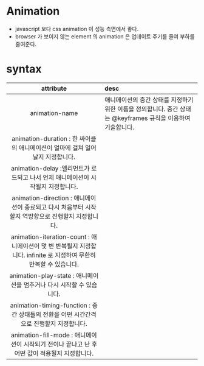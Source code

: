 # Animation
+ javascript 보다 css animation 이 성능 측면에서 좋다.
+ browser 가 보이지 않는 element 의 animation 은 업데이트 주기를 줄여 부하를 줄여준다.

# syntax
|attribute|desc|
|:---:|:------------|
| animation-name | 애니메이션의 중간 상태를 지정하기 위한 이름을 정의합니다. 중간 상태는 @keyframes 규칙을 이용하여 기술합니다. |
| animation-duration : 한 싸이클의 애니메이션이 얼마에 걸쳐 일어날지 지정합니다.
| animation-delay :엘리먼트가 로드되고 나서 언제 애니메이션이 시작될지 지정합니다.
| animation-direction : 애니메이션이 종료되고 다시 처음부터 시작할지 역방향으로 진행할지 지정합니다.
| animation-iteration-count : 애니메이션이 몇 번 반복될지 지정합니다. infinite 로 지정하여 무한히 반복할 수 있습니다.
| animation-play-state : 애니메이션을 멈추거나 다시 시작할 수 있습니다.
| animation-timing-function : 중간 상태들의 전환을 어떤 시간간격으로 진행할지 지정합니다.
| animation-fill-mode : 애니메이션이 시작되기 전이나 끝나고 난 후 어떤 값이 적용될지 지정합니다.
